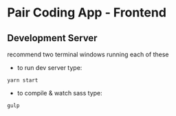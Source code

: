 # Pair Coding App - Frontend

## Development Server

recommend two terminal windows running each of these

- to run dev server type:

`yarn start`

- to compile & watch sass type:

`gulp`

